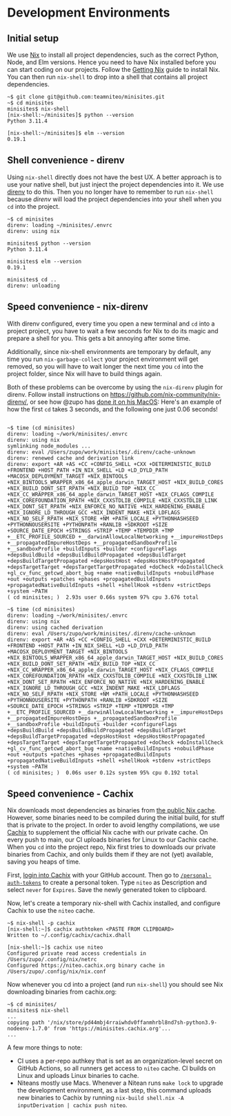 # Development Environments

## Initial setup

We use [Nix](https://nixos.org/) to install all project dependencies, such as the correct Python, Node, and Elm versions. Hence you need to have Nix installed before you can start coding on our projects. Follow the [Getting Nix](https://nixos.org/download.html) guide to install Nix. You can then run `nix-shell` to drop into a shell that contains all project dependencies.

```shell
~$ git clone git@github.com:teamniteo/minisites.git
~$ cd minisites
minisites$ nix-shell
[nix-shell:~/minisites]$ python --version
Python 3.11.4

[nix-shell:~/minisites]$ elm --version
0.19.1
```

## Shell convenience - direnv

Using `nix-shell` directly does not have the best UX. A better approach is to use your native shell, but just inject the project dependencies into it. We use [direnv](http://direnv.com/) to do this. Then you no longer have to remember to run `nix-shell` because *direnv* will load the project dependencies into your shell when you `cd` into the project.

```shell
~$ cd minisites
direnv: loading ~/minisites/.envrc
direnv: using nix

minisites$ python --version
Python 3.11.4

minisites$ elm --version
0.19.1

minisites$ cd ..
direnv: unloading
```

## Speed convenience - nix-direnv

With direnv configured, every time you open a new terminal and `cd` into a project project, you have to wait a few seconds for Nix to do its magic and prepare a shell for you. This gets a bit annoying after some time.

Additionally, since nix-shell environments are temporary by default, any time you run `nix-garbage-collect` your project environment will get removed, so you will have to wait longer the next time you `cd` into the project folder, since Nix will have to build things again.

Both of these problems can be overcome by using the `nix-direnv` plugin for direnv. Follow install instructions on https://github.com/nix-community/nix-direnv/, or see how @zupo has [done it on his MacOS](https://github.com/zupo/dotfiles/commit/b77595522ac34bb9819da8967d96a72770e6a58e):
Here's an example of how the first `cd` takes 3 seconds, and the following one just 0.06 seconds!

```shell

~$ time (cd minisites)
direnv: loading ~/work/minisites/.envrc
direnv: using nix
symlinking node_modules ...
direnv: eval /Users/zupo/work/minisites/.direnv/cache-unknown
direnv: renewed cache and derivation link
direnv: export +AR +AS +CC +CONFIG_SHELL +CXX +DETERMINISTIC_BUILD +FRONTEND +HOST_PATH +IN_NIX_SHELL +LD +LD_DYLD_PATH +MACOSX_DEPLOYMENT_TARGET +NIX_BINTOOLS +NIX_BINTOOLS_WRAPPER_x86_64_apple_darwin_TARGET_HOST +NIX_BUILD_CORES +NIX_BUILD_DONT_SET_RPATH +NIX_BUILD_TOP +NIX_CC +NIX_CC_WRAPPER_x86_64_apple_darwin_TARGET_HOST +NIX_CFLAGS_COMPILE +NIX_COREFOUNDATION_RPATH +NIX_CXXSTDLIB_COMPILE +NIX_CXXSTDLIB_LINK +NIX_DONT_SET_RPATH +NIX_ENFORCE_NO_NATIVE +NIX_HARDENING_ENABLE +NIX_IGNORE_LD_THROUGH_GCC +NIX_INDENT_MAKE +NIX_LDFLAGS +NIX_NO_SELF_RPATH +NIX_STORE +NM +PATH_LOCALE +PYTHONHASHSEED +PYTHONNOUSERSITE +PYTHONPATH +RANLIB +SDKROOT +SIZE +SOURCE_DATE_EPOCH +STRINGS +STRIP +TEMP +TEMPDIR +TMP +__ETC_PROFILE_SOURCED +__darwinAllowLocalNetworking +__impureHostDeps +__propagatedImpureHostDeps +__propagatedSandboxProfile +__sandboxProfile +buildInputs +builder +configureFlags +depsBuildBuild +depsBuildBuildPropagated +depsBuildTarget +depsBuildTargetPropagated +depsHostHost +depsHostHostPropagated +depsTargetTarget +depsTargetTargetPropagated +doCheck +doInstallCheck +gl_cv_func_getcwd_abort_bug +name +nativeBuildInputs +nobuildPhase +out +outputs +patches +phases +propagatedBuildInputs +propagatedNativeBuildInputs +shell +shellHook +stdenv +strictDeps +system ~PATH
( cd minisites; )  2.93s user 0.66s system 97% cpu 3.676 total

~$ time (cd minisites)
direnv: loading ~/work/minisites/.envrc
direnv: using nix
direnv: using cached derivation
direnv: eval /Users/zupo/work/minisites/.direnv/cache-unknown
direnv: export +AR +AS +CC +CONFIG_SHELL +CXX +DETERMINISTIC_BUILD +FRONTEND +HOST_PATH +IN_NIX_SHELL +LD +LD_DYLD_PATH +MACOSX_DEPLOYMENT_TARGET +NIX_BINTOOLS +NIX_BINTOOLS_WRAPPER_x86_64_apple_darwin_TARGET_HOST +NIX_BUILD_CORES +NIX_BUILD_DONT_SET_RPATH +NIX_BUILD_TOP +NIX_CC +NIX_CC_WRAPPER_x86_64_apple_darwin_TARGET_HOST +NIX_CFLAGS_COMPILE +NIX_COREFOUNDATION_RPATH +NIX_CXXSTDLIB_COMPILE +NIX_CXXSTDLIB_LINK +NIX_DONT_SET_RPATH +NIX_ENFORCE_NO_NATIVE +NIX_HARDENING_ENABLE +NIX_IGNORE_LD_THROUGH_GCC +NIX_INDENT_MAKE +NIX_LDFLAGS +NIX_NO_SELF_RPATH +NIX_STORE +NM +PATH_LOCALE +PYTHONHASHSEED +PYTHONNOUSERSITE +PYTHONPATH +RANLIB +SDKROOT +SIZE +SOURCE_DATE_EPOCH +STRINGS +STRIP +TEMP +TEMPDIR +TMP +__ETC_PROFILE_SOURCED +__darwinAllowLocalNetworking +__impureHostDeps +__propagatedImpureHostDeps +__propagatedSandboxProfile +__sandboxProfile +buildInputs +builder +configureFlags +depsBuildBuild +depsBuildBuildPropagated +depsBuildTarget +depsBuildTargetPropagated +depsHostHost +depsHostHostPropagated +depsTargetTarget +depsTargetTargetPropagated +doCheck +doInstallCheck +gl_cv_func_getcwd_abort_bug +name +nativeBuildInputs +nobuildPhase +out +outputs +patches +phases +propagatedBuildInputs +propagatedNativeBuildInputs +shell +shellHook +stdenv +strictDeps +system ~PATH
( cd minisites; )  0.06s user 0.12s system 95% cpu 0.192 total
```

## Speed convenience - Cachix

Nix downloads most dependencies as binaries from [the public Nix cache](http://cache.nixos.org/). However, some binaries need to be compiled during the initial build, for stuff that is private to the project. In order to avoid lengthy compilations, we use [Cachix](https://cachix.org) to supplement the official Nix cache with our private cache. On every push to main, our CI uploads binaries for Linux to our Cachix cache. When you `cd` into the project repo, Nix first tries to downloads our private binaries from Cachix, and only builds them if they are not (yet) available, saving you heaps of time.

First, [login into Cachix](https://app.cachix.org/) with your GitHub account. Then go to [`/personal-auth-tokens`](https://app.cachix.org/personal-auth-tokens) to create a personal token. Type `niteo` as Description and select `never` for `Expires`. Save the newly generated token to clipboard.

Now, let's create a temporary nix-shell with Cachix installed, and configure Cachix to use the `niteo` cache.

```shell
~$ nix-shell -p cachix
[nix-shell:~]$ cachix authtoken <PASTE FROM CLIPBOARD>
Written to ~/.config/cachix/cachix.dhall

[nix-shell:~]$ cachix use niteo
Configured private read access credentials in /Users/zupo/.config/nix/netrc
Configured https://niteo.cachix.org binary cache in /Users/zupo/.config/nix/nix.conf
```

Now whenever you cd into a project (and run `nix-shell`) you should see Nix downloading binaries from cachix.org:

```shell
~$ cd minisites/
minisites$ nix-shell
...
copying path '/nix/store/pd44mbj4rraiwhdv0ffanmhrbl8nd7sh-python3.9-nodeenv-1.7.0' from 'https://minisites.cachix.org'...
...
```

A few more things to note:
* CI uses a per-repo authkey that is set as an organization-level secret on GitHub Actions, so all runners get access to `niteo` cache. CI builds on Linux and uploads Linux binaries to cache.
* Niteans mostly use Macs. Whenever a Nitean runs `make lock` to upgrade the development environment, as a last step, this command uploads new binaries to Cachix by running `nix-build shell.nix -A inputDerivation | cachix push niteo`.

